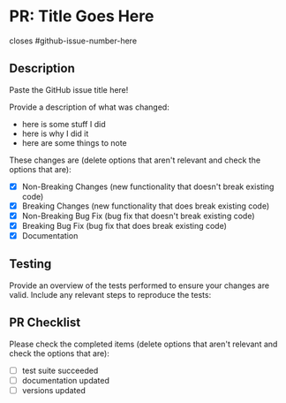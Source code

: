 # PR: Title Goes Here

closes #github-issue-number-here

## Description

Paste the GitHub issue title here!

Provide a description of what was changed:

- here is some stuff I did
- here is why I did it
- here are some things to note

These changes are (delete options that aren't relevant and check the options that are):

- [x] Non-Breaking Changes (new functionality that doesn't break existing code)
- [x] Breaking Changes (new functionality that does break existing code)
- [x] Non-Breaking Bug Fix (bug fix that doesn't break existing code)
- [x] Breaking Bug Fix (bug fix that does break existing code)
- [x] Documentation

## Testing

Provide an overview of the tests performed to ensure your changes are valid. Include any relevant steps to reproduce the tests:

## PR Checklist

Please check the completed items (delete options that aren't relevant and check the options that are):

- [ ] test suite succeeded
- [ ] documentation updated
- [ ] versions updated

